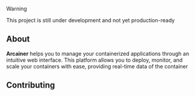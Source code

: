 > [!WARNING]
> This project is still under development and not yet production-ready

## About

**Arcainer** helps you to manage your containerized applications through an intuitive web interface. This platform allows you to deploy, monitor, and scale your containers with ease, providing real-time data of the container

## Contributing

